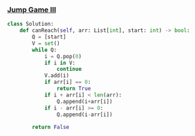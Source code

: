 ### [Jump Game III](https://leetcode.com/problems/jump-game-iii/)


```Python
class Solution:
    def canReach(self, arr: List[int], start: int) -> bool:
        Q = [start]
        V = set()
        while Q:
            i = Q.pop(0)
            if i in V:
                continue
            V.add(i)
            if arr[i] == 0:
                return True
            if i + arr[i] < len(arr):
                Q.append(i+arr[i])
            if i - arr[i] >= 0:
                Q.append(i-arr[i])
            
        return False

```